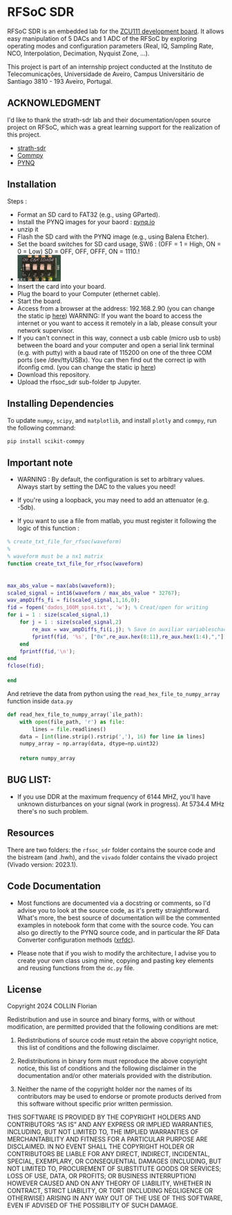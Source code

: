 # RFSoC SDR
RFSoC SDR is an embedded lab for the [ZCU111 development board](https://www.xilinx.com/products/boards-and-kits/zcu111.html). It allows easy manipulation of 5 DACs and 1 ADC of the RFSoC by exploring operating modes and configuration parameters (Real, IQ, Sampling Rate, NCO, Interpolation, Decimation, Nyquist Zone, ...).

This project is part of an internship project conducted at the Instituto de Telecomunicações, Universidade de Aveiro, Campus Universitário de Santiago 3810 - 193 Aveiro, Portugal.

## ACKNOWLEDGMENT

I'd like to thank the strath-sdr lab and their documentation/open source project on RFSoC, which was a great learning support for the realization of this project.

* [strath-sdr](https://github.com/strath-sdr)
* [Commpy](https://github.com/veeresht/CommPy)
* [PYNQ](ttps://pynq.readthedocs.io/en/latest)

## Installation

Steps : 
* Format an SD card to FAT32 (e.g., using GParted).
* Install the PYNQ images for your baord : [pynq.io](https://www.pynq.io/boards.html)
* unzip it
* Flash the SD card with the PYNQ image (e.g., using Balena Etcher).
* Set the board switches for SD card usage, SW6 : (OFF = 1 = High, ON = 0 = Low) SD = OFF, OFF, OFFF, ON = 1110.!
* <img src="pictures/sw6.png" alt="SW6" width="100"/>
* Insert the card into your board.
* Plug the board to your Computer (ethernet cable).
* Start the board.
* Access from a browser at the address: 192.168.2.90 (you can change the static ip [here](https://pynq.readthedocs.io/en/v2.7.0/appendix/assign_a_static_ip.html))
WARNING: If you want the board to access the internet or you want to access it remotely in a lab, please consult your network supervisor.
* If you can't connect in this way, connect a usb cable (micro usb to usb) between the board and your computer and open a serial link terminal (e.g. with putty) with a baud rate of 115200 on one of the three COM ports (see /dev/ttyUSBx). You can then find out the correct ip with ifconfig cmd. (you can change the static ip [here](https://pynq.readthedocs.io/en/v2.7.0/appendix/assign_a_static_ip.html))
* Download this repository.
* Upload the rfsoc_sdr sub-folder tp Jupyter.
  

## Installing Dependencies

To update `numpy`, `scipy`, and `matplotlib`, and install `plotly` and `commpy`, run the following command:

```bash
pip install scikit-commpy
```

## Important note

* WARNING : By default, the configuration is set to arbitrary values. Always start by setting the DAC to the values you need!

* If you're using a loopback, you may need to add an attenuator (e.g. -5db).

* If you want to use a file from matlab, you must register it following the logic of this function :

```matlab
% create_txt_file_for_rfsoc(waveform)
%
% waveform must be a nx1 matrix
function create_txt_file_for_rfsoc(waveform)


max_abs_value = max(abs(waveform));
scaled_signal = int16(waveform / max_abs_value * 32767);
wav_ampDiffs_fi = fi(scaled_signal,1,16,0);
fid = fopen('dados_100M_sps4.txt', 'w'); % Creat/open for writing
for i = 1 : size(scaled_signal,1)
    for j = 1 : size(scaled_signal,2)
        re_aux = wav_ampDiffs_fi(i,j); % Save in auxiliar variableschac
        fprintf(fid, '%s', ["0x",re_aux.hex(8:11),re_aux.hex(1:4),","]); % Write data in binary
    end
    fprintf(fid,'\n');
end
fclose(fid);

end
```

And retrieve the data from python using the `read_hex_file_to_numpy_array` function inside `data.py`

```python
def read_hex_file_to_numpy_array(`ile_path):
    with open(file_path, 'r') as file:
        lines = file.readlines()
    data = [int(line.strip().rstrip(','), 16) for line in lines]
    numpy_array = np.array(data, dtype=np.uint32)

    return numpy_array
```
## BUG LIST:

* If you use DDR at the maximum frequency of 6144 MHZ, you'll have unknown disturbances on your signal (work in progress). At 5734.4 MHz there's no such problem.

## Resources

There are two folders: the `rfsoc_sdr` folder contains the source code and the bistream (and .hwh), and the `vivado` folder contains the vivado project (Vivado version: 2023.1).

## Code Documentation

* Most functions are documented via a docstring or comments, so I'd advise you to look at the source code, as it's pretty straightforward. What's more, the best source of documentation will be the commented examples in notebook form that come with the source code. You can also go directly to the PYNQ source code, and in particular the RF Data Converter configuration methods ([xrfdc](https://github.com/Xilinx/PYNQ/tree/master/sdbuild/packages/xrfdc/package)).

* Please note that if you wish to modify the architecture, I advise you to create your own class using mine, copying and pasting key elements and reusing functions from the `dc.py` file.

## License

Copyright 2024 COLLIN Florian

Redistribution and use in source and binary forms, with or without modification, are permitted provided that the following conditions are met:

1. Redistributions of source code must retain the above copyright notice, this list of conditions and the following disclaimer.

2. Redistributions in binary form must reproduce the above copyright notice, this list of conditions and the following disclaimer in the documentation and/or other materials provided with the distribution.

3. Neither the name of the copyright holder nor the names of its contributors may be used to endorse or promote products derived from this software without specific prior written permission.

THIS SOFTWARE IS PROVIDED BY THE COPYRIGHT HOLDERS AND CONTRIBUTORS “AS IS” AND ANY EXPRESS OR IMPLIED WARRANTIES, INCLUDING, BUT NOT LIMITED TO, THE IMPLIED WARRANTIES OF MERCHANTABILITY AND FITNESS FOR A PARTICULAR PURPOSE ARE DISCLAIMED. IN NO EVENT SHALL THE COPYRIGHT HOLDER OR CONTRIBUTORS BE LIABLE FOR ANY DIRECT, INDIRECT, INCIDENTAL, SPECIAL, EXEMPLARY, OR CONSEQUENTIAL DAMAGES (INCLUDING, BUT NOT LIMITED TO, PROCUREMENT OF SUBSTITUTE GOODS OR SERVICES; LOSS OF USE, DATA, OR PROFITS; OR BUSINESS INTERRUPTION) HOWEVER CAUSED AND ON ANY THEORY OF LIABILITY, WHETHER IN CONTRACT, STRICT LIABILITY, OR TORT (INCLUDING NEGLIGENCE OR OTHERWISE) ARISING IN ANY WAY OUT OF THE USE OF THIS SOFTWARE, EVEN IF ADVISED OF THE POSSIBILITY OF SUCH DAMAGE.


